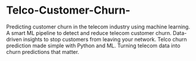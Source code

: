 # Telco-Customer-Churn-
Predicting customer churn in the telecom industry using machine learning.  A smart ML pipeline to detect and reduce telecom customer churn.  Data-driven insights to stop customers from leaving your network.  Telco churn prediction made simple with Python and ML.  Turning telecom data into churn predictions that matter.
